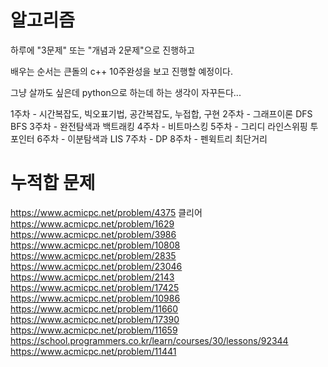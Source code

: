 # 알고리즘

하루에 "3문제" 또는 "개념과 2문제"으로 진행하고

배우는 순서는 큰돌의 c++ 10주완성을 보고 진행할 예정이다.

그냥 살까도 싶은데 python으로 하는데 하는 생각이 자꾸든다...


1주차 - 시간복잡도, 빅오표기법, 공간복잡도, 누접합, 구현
2주차 - 그래프이론 DFS BFS
3주차 - 완전탐색과 백트래킹
4주차 - 비트마스킹
5주차 - 그리디 라인스위핑 투포인터
6주차 - 이분탐색과 LIS
7주차 - DP
8주차 - 펜윅트리 최단거리

# 누적합 문제
https://www.acmicpc.net/problem/4375 클리어
https://www.acmicpc.net/problem/1629
https://www.acmicpc.net/problem/3986
https://www.acmicpc.net/problem/10808
https://www.acmicpc.net/problem/2835
https://www.acmicpc.net/problem/23046
https://www.acmicpc.net/problem/2143
https://www.acmicpc.net/problem/17425
https://www.acmicpc.net/problem/10986
https://www.acmicpc.net/problem/11660
https://www.acmicpc.net/problem/17390
https://www.acmicpc.net/problem/11659
https://school.programmers.co.kr/learn/courses/30/lessons/92344
https://www.acmicpc.net/problem/11441